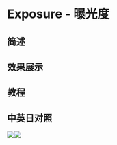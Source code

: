 # Exposure - 曝光度

## 简述

## 效果展示

## 教程

## 中英日对照

![](https://mir.yuelili.com/wp-content/uploads/user/AE/effects/AE-Effects-Color-Exposure.png)![](https://mir.yuelili.com/wp-content/uploads/user/AE/effects/AE-Effects-Color-Exposure_cn.png)
